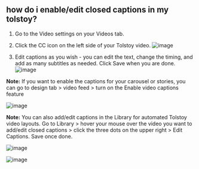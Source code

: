 ## how do i enable/edit closed captions in my tolstoy?

1. Go to the Video settings on your Videos tab.
2. Click the CC icon on the left side of your Tolstoy video. 
![image](https://github.com/user-attachments/assets/077ce527-b98d-43b4-9c2d-8d79250e59d0)

3. Edit captions as you wish - you can edit the text, change the timing, and add as many subtitles as needed. Click Save when you are done. 
![image](https://github.com/user-attachments/assets/ca09b8f4-edad-4beb-a619-87937702582c)


**Note:** If you want to enable the captions for your carousel or stories, you can go to design tab > video feed > turn on the Enable video captions feature

![image](https://github.com/user-attachments/assets/7aeef6ae-d8ca-4bf5-b8ab-e449447238bc)


**Note:** You can also add/edit captions in the Library for automated Tolstoy video layouts. Go to Library > hover your mouse over the video you want to add/edit closed captions > click the three dots on the upper right > Edit Captions. Save once done. 

![image](https://github.com/user-attachments/assets/155798de-4284-4bc0-9123-ff1bae4fcb3d)

![image](https://github.com/user-attachments/assets/d19e1707-bcec-4d88-b68e-04a531f3bf89)

